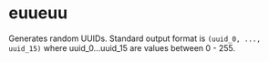 # euueuu

Generates random UUIDs.
Standard output format is `(uuid_0, ..., uuid_15)` where uuid_0...uuid_15 are values between 0 - 255.
